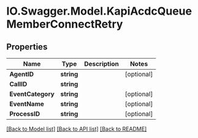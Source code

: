 # IO.Swagger.Model.KapiAcdcQueueMemberConnectRetry
## Properties

Name | Type | Description | Notes
------------ | ------------- | ------------- | -------------
**AgentID** | **string** |  | [optional] 
**CallID** | **string** |  | 
**EventCategory** | **string** |  | [optional] 
**EventName** | **string** |  | [optional] 
**ProcessID** | **string** |  | [optional] 

[[Back to Model list]](../README.md#documentation-for-models) [[Back to API list]](../README.md#documentation-for-api-endpoints) [[Back to README]](../README.md)

